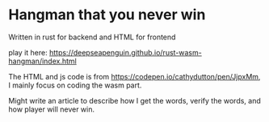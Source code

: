 # Hangman that you never win
Written in rust for backend and HTML for frontend

play it here: https://deepseapenguin.github.io/rust-wasm-hangman/index.html

The HTML and js code is from https://codepen.io/cathydutton/pen/JjpxMm, I mainly focus on coding the wasm part.

Might write an article to describe how I get the words, verify the words, and how player will never win.

